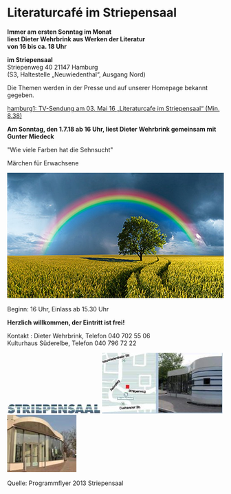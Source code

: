 # Literaturcafé im Striepensaal

**Immer am ersten Sonntag im Monat  
liest Dieter Wehrbrink aus Werken der Literatur  
von 16 bis ca. 18 Uhr**

**im Striepensaal**  
Striepenweg 40 21147 Hamburg  
(S3, Haltestelle „Neuwiedenthal“, Ausgang Nord)

Die Themen werden in der Presse und auf unserer Homepage bekannt
gegeben.

[hamburg1: TV-Sendung am 03. Mai 16 „Literaturcafe im Striepensaal“
(Min.
8.38)](http://www.hamburg1.de/sendungen/18/4575/Gymnasium_Finkenwerder_zeigt_Courage_Literaturcafe_im_Striepensaal.html)



**Am Sonntag, den 1.7.18 ab 16 Uhr, liest Dieter Wehrbrink gemeinsam mit Gunter Miedeck**

"Wie viele Farben hat die Sehnsucht"

Märchen für Erwachsene

![](/img/rainbow.jpg)

Beginn: 16 Uhr, Einlass ab 15.30 Uhr



**Herzlich willkommen, der Eintritt ist frei!**

Kontakt
:   Dieter Wehrbrink, Telefon 040 702 55 06  
    Kulturhaus Süderelbe, Telefon 040 796 72 22

![](/img/wsb_217x24_Logo_Striepensaal+geschnitten.JPG)
![](/img/wsb_280x141_Striepensaal+WEB.jpg)
![](/img/wsb_161x133_Striepensaal+II+WEB.jpg)

Quelle: Programmflyer 2013 Striepensaal


